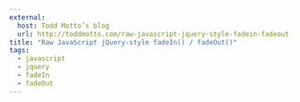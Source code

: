 ```yaml
---
external: 
  host: Todd Motto’s blog
  url: http://toddmotto.com/raw-javascript-jquery-style-fadein-fadeout-functions-hugo-giraudel/
title: "Raw JavaScript jQuery-style fadeIn() / fadeOut()"
tags:
  - javascript
  - jquery
  - fadeIn
  - fadeOut
---
```

